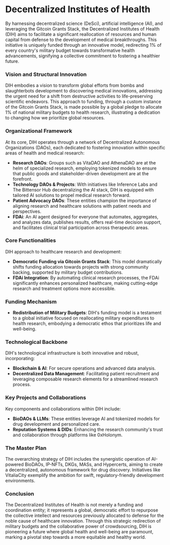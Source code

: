 # Decentralized Institutes of Health

By harnessing decentralized science (DeSci), artificial intelligence (AI), and leveraging the Gitcoin Grants Stack, the Decentralized Institutes of Health (DIH) aims to facilitate a significant reallocation of resources and human capital from defense to the development of medical breakthroughs. This initiative is uniquely funded through an innovative model, redirecting 1% of every country's military budget towards transformative health advancements, signifying a collective commitment to fostering a healthier future.

### Vision and Structural Innovation

DIH embodies a vision to transform global efforts from bombs and slaughterbots development to discovering medical innovations, addressing the urgent need for a shift from destructive activities to life-preserving scientific endeavors. This approach to funding, through a custom instance of the Gitcoin Grants Stack, is made possible by a global pledge to allocate 1% of national military budgets to health research, illustrating a dedication to changing how we prioritize global resources.

### Organizational Framework

At its core, DIH operates through a network of Decentralized Autonomous Organizations (DAOs), each dedicated to fostering innovation within specific areas of health and medical research:

- **Research DAOs**: Groups such as VitaDAO and AthenaDAO are at the helm of specialized research, employing tokenized models to ensure that public goods and stakeholder-driven development are at the forefront.
- **Technology DAOs & Projects**: With initiatives like Inference Labs and The Bittensor Hub decentralizing the AI stack, DIH is equipped with tailored AI solutions to propel medical research forward.
- **Patient Advocacy DAOs**: These entities champion the importance of aligning research and healthcare solutions with patient needs and perspectives.
- **FDAi**: An AI agent designed for everyone that automates, aggregates, and analyzes data, publishes results, offers real-time decision support, and facilitates clinical trial participation across therapeutic areas.

### Core Functionalities

DIH approach to healthcare research and development:

- **Democratic Funding via Gitcoin Grants Stack**: This model dramatically shifts funding allocation towards projects with strong community backing, supported by military budget contributions.
- **FDAi Integration**: By automating clinical research processes, the FDAi significantly enhances personalized healthcare, making cutting-edge research and treatment options more accessible.

### Funding Mechanism

- **Redistribution of Military Budgets**: DIH's funding model is a testament to a global initiative focused on reallocating military expenditures to health research, embodying a democratic ethos that prioritizes life and well-being.

### Technological Backbone

DIH's technological infrastructure is both innovative and robust, incorporating:

- **Blockchain & AI**: For secure operations and advanced data analysis.
- **Decentralized Data Management**: Facilitating patient recruitment and leveraging composable research elements for a streamlined research process.

### Key Projects and Collaborations

Key components and collaborations within DIH include:

- **BioDAOs & LLMs**: These entities leverage AI and tokenized models for drug development and personalized care.
- **Reputation Systems & DIDs**: Enhancing the research community's trust and collaboration through platforms like 0xHolonym.

### The Master Plan

The overarching strategy of DIH includes the synergistic operation of AI-powered BioDAOs, IP-NFTs, DKGs, MASs, and Hypercerts, aiming to create a decentralized, autonomous framework for drug discovery. Initiatives like VitaliaCity exemplify the ambition for swift, regulatory-friendly development environments.

### Conclusion

The Decentralized Institutes of Health is not merely a funding and coordination entity; it represents a global, democratic effort to repurpose the collective intellect and resources previously allocated to defense for the noble cause of healthcare innovation. Through this strategic redirection of military budgets and the collaborative power of crowdsourcing, DIH is pioneering a future where global health and well-being are paramount, marking a pivotal step towards a more equitable and healthy world.
